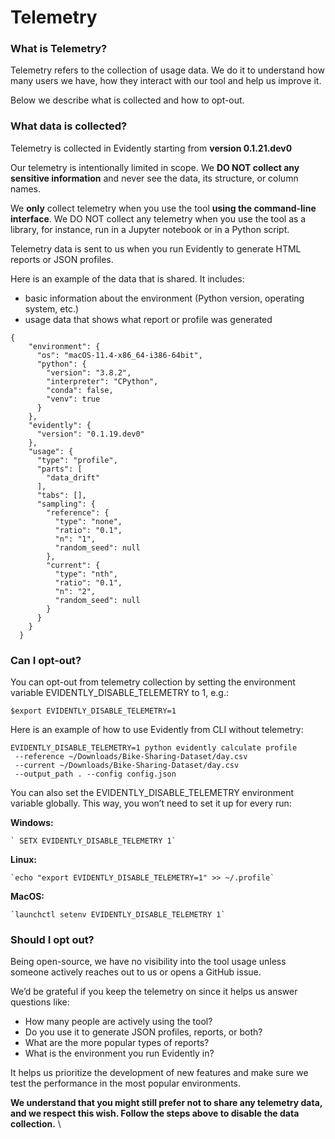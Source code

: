 # Telemetry

### **What is Telemetry?**

Telemetry refers to the collection of usage data. We do it to understand how many users we have, how they interact with our tool and help us improve it.&#x20;

Below we describe what is collected and how to opt-out.

### **What data is collected?**

Telemetry is collected in Evidently starting from **version 0.1.21.dev0**

Our telemetry is intentionally limited in scope. We **DO NOT collect any sensitive information** and never see the data, its structure, or column names. &#x20;

We **only** collect telemetry when you use the tool **using the command-line interface**. We DO NOT collect any telemetry when you use the tool as a library, for instance, run in a Jupyter notebook or in a Python script.

Telemetry data is sent to us when you run Evidently to generate HTML reports or JSON profiles.&#x20;

Here is an example of the data that is shared. It includes:

* basic information about the environment (Python version, operating system, etc.)
* usage data that shows what report or profile was generated

```
{
    "environment": {
      "os": "macOS-11.4-x86_64-i386-64bit",
      "python": {
        "version": "3.8.2",
        "interpreter": "CPython",
        "conda": false,
        "venv": true
      }
    },
    "evidently": {
      "version": "0.1.19.dev0"
    },
    "usage": {
      "type": "profile",
      "parts": [
        "data_drift"
      ],
      "tabs": [],
      "sampling": {
        "reference": {
          "type": "none",
          "ratio": "0.1",
          "n": "1",
          "random_seed": null
        },
        "current": {
          "type": "nth",
          "ratio": "0.1",
          "n": "2",
          "random_seed": null
        }
      }
    }
  }
```

### **Can I opt-out?**

You can opt-out from telemetry collection by setting the  environment variable EVIDENTLY\_DISABLE\_TELEMETRY to 1, e.g.:

```
$export EVIDENTLY_DISABLE_TELEMETRY=1
```

Here is an example of how to use Evidently from CLI without telemetry:

```
EVIDENTLY_DISABLE_TELEMETRY=1 python evidently calculate profile
 --reference ~/Downloads/Bike-Sharing-Dataset/day.csv 
 --current ~/Downloads/Bike-Sharing-Dataset/day.csv 
 --output_path . --config config.json
```

You can also set the EVIDENTLY\_DISABLE\_TELEMETRY environment variable globally. This way, you won’t need to set it up for every run:

**Windows:**

```
` SETX EVIDENTLY_DISABLE_TELEMETRY 1`
```

**Linux:**

```
`echo "export EVIDENTLY_DISABLE_TELEMETRY=1" >> ~/.profile`
```

**MacOS:**

```
`launchctl setenv EVIDENTLY_DISABLE_TELEMETRY 1`
```

### **Should I opt out?**

Being open-source, we have no visibility into the tool usage unless someone actively reaches out to us or opens a GitHub issue.&#x20;

We’d be grateful if you keep the telemetry on since it helps us answer questions like:

* How many people are actively using the tool?
* Do you use it to generate JSON profiles, reports, or both?
* What are the more popular types of reports?
* What is the environment you run Evidently in?

It helps us prioritize the development of new features and make sure we test the performance in the most popular environments.

**We understand that you might still prefer not to share any telemetry data, and we respect this wish. Follow the steps above to disable the data collection.** \
